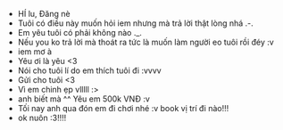 -  HÍ lu, Đăng nè
-  Tuôi có điều này muốn hỏi iem nhưng mà trả lời thật lòng nhá .-.
-  Em yêu tuôi có phải không nào ._.
-  Nếu you ko trả lời mà thoát ra tức là muốn làm người eo tuôi rồi đéy :v
-  iem mơ à
-  Yêu ơi là yêu <3
-  Nói cho tuôi lí do em thích tuôi đi :vvvv
-  Gửi cho tuôi <3
-  Vì em chinh ẹp vlllll :>
-  anh biết mà ^^ Yêu em 500k VNĐ :v
-  Tối nay anh qua đón em đi chơi nhé :v book vị trí đi nào!!!
-  ok nuôn :3!!!!
<!---
Dangbito/Dangbito is a ✨ special ✨ repository because its `README.md` (this file) appears on your GitHub profile.
You can click the Preview link to take a look at your changes.
--->
